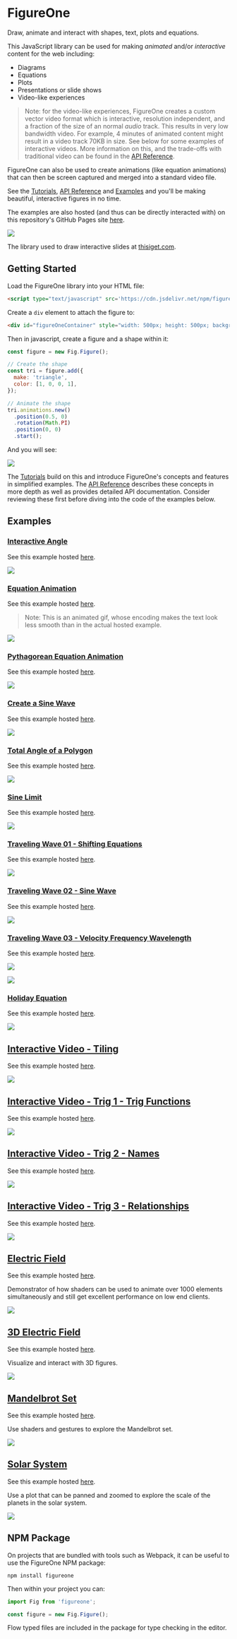 # FigureOne

Draw, animate and interact with shapes, text, plots and equations.


This JavaScript library can be used for making *animated* and/or *interactive* content for the web including:
* Diagrams
* Equations
* Plots
* Presentations or slide shows
* Video-like experiences

> Note: for the video-like experiences, FigureOne creates a custom vector video format which is interactive, resolution independent, and a fraction of the size of an normal *audio* track. This results in very low bandwidth video. For example, 4 minutes of animated content might result in a video track 70KB in size. See below for some examples of interactive videos. More information on this, and the trade-offs with traditional video can be found in the [API Reference](https://airladon.github.io/FigureOne/api/#interactive-video).

FigureOne can also be used to create animations (like equation animations) that can then be screen captured and merged into a standard video file.


See the [Tutorials](./docs/tutorials), [API Reference](https://airladon.github.io/FigureOne/api/) and [Examples](./docs/examples) and you'll be making beautiful, interactive figures in no time.

The examples are also hosted (and thus can be directly interacted with) on this repository's GitHub Pages site [here](https://airladon.github.io/FigureOne/).

![](docs/summary.gif)

The library used to draw interactive slides at <a href="https://www.thisiget.com">thisiget.com</a>.

## Getting Started

Load the FigureOne library into your HTML file:

```html
<script type="text/javascript" src='https://cdn.jsdelivr.net/npm/figureone@0.15.1/figureone.min.js'></script>
```

Create a `div` element to attach the figure to:
```html
<div id="figureOneContainer" style="width: 500px; height: 500px; background-color: white;"></div>
```

Then in javascript, create a figure and a shape within it:

```js
const figure = new Fig.Figure();

// Create the shape
const tri = figure.add({
  make: 'triangle',
  color: [1, 0, 0, 1],
});

// Animate the shape
tri.animations.new()
  .position(0.5, 0)
  .rotation(Math.PI)
  .position(0, 0)
  .start();

```

And you will see:

![](./docs/example.gif)

The [Tutorials](./docs/tutorials) build on this and introduce FigureOne's concepts and features in simplified examples. The [API Reference](https://airladon.github.io/FigureOne/api/) describes these concepts in more depth as well as provides detailed API documentation. Consider reviewing these first before diving into the code of the examples below.

## Examples

### **[Interactive Angle](./docs/examples/Interactive%20Angle)**

See this example hosted [here](https://airladon.github.io/FigureOne/examples/Interactive%20Angle/index.html).

![](docs/examples/Interactive%20Angle/example.gif)

### **[Equation Animation](./docs/examples/Equation%20Animation)**

See this example hosted [here](https://airladon.github.io/FigureOne/examples/Equation%20Animation/index.html).

> Note: This is an animated gif, whose encoding makes the text look less smooth than in the actual hosted example.

![](docs/examples/Equation%20Animation/example.gif)

### **[Pythagorean Equation Animation](./docs/examples/Pythagorean%20Theorem)**

See this example hosted [here](https://airladon.github.io/FigureOne/examples/Pythagorean%20Theorem/index.html).

![](docs/examples/Pythagorean%20Theorem/example.gif)

### **[Create a Sine Wave](./docs/examples/Sine%20Wave)**

See this example hosted [here](https://airladon.github.io/FigureOne/examples/Sine%20Wave/index.html).

![](docs/examples/Sine%20Wave/example.gif)

### **[Total Angle of a Polygon](./docs/examples/Total%20Angle%20of%20a%20Polygon)**

See this example hosted [here](https://airladon.github.io/FigureOne/examples/Total%20Angle%20of%20a%20Polygon/index.html).

![](docs/examples/Total%20Angle%20of%20a%20Polygon/example.gif)

### **[Sine Limit](./docs/examples/Sine%20Limit)**

See this example hosted [here](https://airladon.github.io/FigureOne/examples/Sine%20Limit/index.html).

![](docs/examples/Sine%20Limit/example.gif)

### **[Traveling Wave 01 - Shifting Equations](./docs/examples/Traveling%20Wave%2001%20-%20Shifting%20Equations)**

See this example hosted [here](https://airladon.github.io/FigureOne/examples/Traveling%20Wave%2001%20-%20Shifting%20Equations/index.html).

![](docs/examples/Traveling%20Wave%2001%20-%20Shifting%20Equations/example.gif)

### **[Traveling Wave 02 - Sine Wave](./docs/examples/Traveling%20Wave%2002%20-%20Sine%20Waves)**

See this example hosted [here](https://airladon.github.io/FigureOne/examples/Traveling%20Wave%2002%20-%20Sine%20Waves/index.html).

![](docs/examples/Traveling%20Wave%2002%20-%20Sine%20Waves/example.gif)

### **[Traveling Wave 03 - Velocity Frequency Wavelength](./docs/examples/Traveling%20Wave%2003%20-%20Velocity%20Frequency%20Wavelength)**

See this example hosted [here](https://airladon.github.io/FigureOne/examples/Traveling%20Wave%2003%20-%20Velocity%20Frequency%20Wavelength/index.html).

![](docs/examples/Traveling%20Wave%2003%20-%20Velocity%20Frequency%20Wavelength/example1.gif)

![](docs/examples/Traveling%20Wave%2003%20-%20Velocity%20Frequency%20Wavelength/example2.gif)

### **[Holiday Equation](./docs/examples/Holiday%20Equation)**

See this example hosted [here](https://airladon.github.io/FigureOne/examples/Holiday%20Equation/index.html).

![](docs/examples/Holiday%20Equation/example.gif)


## **[Interactive Video - Tiling](docs/examples/Interactive%20Video%20-%20Tiling)**

See this example hosted [here](https://airladon.github.io/FigureOne/examples/Interactive%20Video%20-%20Tiling/index.html).

![](docs/examples/Interactive%20Video%20-%20Tiling/example.gif)

## **[Interactive Video - Trig 1 - Trig Functions](docs/examples/Interactive%20Video%20-%20Trig%201%20-%20Trig%20Functions)**

See this example hosted [here](https://airladon.github.io/FigureOne/examples/Interactive%20Video%20-%20Trig%201%20-%20Trig%20Functions/index.html).

![](docs/examples/Interactive%20Video%20-%20Trig%201%20-%20Trig%20Functions/example.gif)


## **[Interactive Video - Trig 2 - Names](docs/examples/Interactive%20Video%20-%20Trig%202%20-%20Names)**

See this example hosted [here](https://airladon.github.io/FigureOne/examples/Interactive%20Video%20-%20Trig%202%20-%20Names/index.html).

![](docs/examples/Interactive%20Video%20-%20Trig%202%20-%20Names/example.gif)

## **[Interactive Video - Trig 3 - Relationships](docs/examples/Interactive%20Video%20-%20Trig%203%20-%20Relationships)**

See this example hosted [here](https://airladon.github.io/FigureOne/examples/Interactive%20Video%20-%20Trig%203%20-%20Relationships/index.html).

![](docs/examples/Interactive%20Video%20-%20Trig%203%20-%20Relationships/example.gif)

## **[Electric Field](docs/examples/Electric%20Field)**

See this example hosted [here](https://airladon.github.io/FigureOne/examples/Electric%20Field/index.html).

Demonstrator of how shaders can be used to animate over 1000 elements simultaneously and still get excellent performance on low end clients.

![](docs/examples/Electric%20Field/example.gif)

## **[3D Electric Field](docs/examples/3D%20Electric%20Field)**

See this example hosted [here](https://airladon.github.io/FigureOne/examples/3D%20Electric%20Field/index.html).

Visualize and interact with 3D figures.

![](docs/examples/3D%20Electric%20Field/example.gif)

## **[Mandelbrot Set](docs/examples/Mandelbrot)**

See this example hosted [here](https://airladon.github.io/FigureOne/examples/Mandelbrot/index.html).

Use shaders and gestures to explore the Mandelbrot set.

![](docs/examples/Mandelbrot/example.gif)

## **[Solar System](docs/examples/Solar%20System)**

See this example hosted [here](https://airladon.github.io/FigureOne/examples/Solar%20System/index.html).

Use a plot that can be panned and zoomed to explore the scale of the planets in the solar system.

![](docs/examples/Solar%20System/example.gif)

## NPM Package

On projects that are bundled with tools such as Webpack, it can be useful to use the FigureOne NPM package:

`npm install figureone`

Then within your project you can:

```js
import Fig from 'figureone';

const figure = new Fig.Figure();
```

Flow typed files are included in the package for type checking in the editor.

